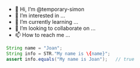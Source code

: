 - 👋 Hi, I’m @temporary-simon
- 👀 I’m interested in ...
- 🌱 I’m currently learning ...
- 💞️ I’m looking to collaborate on ...
- 📫 How to reach me ...

```java
String name = "Joan";
String info = STR."My name is \{name}";
assert info.equals("My name is Joan");   // true
```
